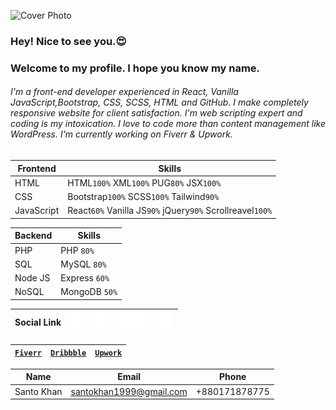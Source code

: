 ![Cover Photo](img/Santo-Khan-c.png)

### Hey! Nice to see you.😍

### Welcome to my profile. I hope you know my name.

###### I'm a front-end developer experienced in React, Vanilla JavaScript,Bootstrap, CSS, SCSS, HTML and GitHub. I make completely responsive website for client satisfaction. I'm web scripting expert and coding is my intoxication. I love to code more than content management like WordPress. I'm currently working on Fiverr & Upwork.

<!-- ### Development Skills:

- HTML or JSX or PUG `100%`
- CSS
  - Bootstrap `100%`
  - SCSS `100%`
  - Tailwind `90%`
- JavaScript
  - React `60%`
  - Vanilla JS `90%`
  - jQuery `90%`
  - Scrollreavel `100%`

### Design Skills:

- Adobe
  - Illustrator `100%`
  - Photoshop `90%`
  - After Effect `80%`
  - XD `100%`
- Figma `100%` -->

| Frontend   | Skills                                                    |
| ---------- | --------------------------------------------------------- |
| HTML       | HTML`100%` XML`100%` PUG`80%` JSX`100%`                   |
| CSS        | Bootstrap`100%` SCSS`100%` Tailwind`90%`                  |
| JavaScript | React`60%` Vanilla JS`90%` jQuery`90%` Scrollreavel`100%` |

| Backend | Skills        |
| ------- | ------------- |
| PHP     | PHP `80%`     |
| SQL     | MySQL `80%`   |
| Node JS | Express `60%` |
| NoSQL   | MongoDB `50%` |

| Social Link | [![Facebook](img/facebook.svg)](https://facebook.com/SantoKhan1999) | [![Instagram](img/instagram.svg)](https://www.linkedin.com/in/santokhan1999) | [![Twitter](img/twitter.svg)](https://twitter.com/santokhan_) | [![LinkedIn](img/linkedin.svg)](https://facebook.com/santokhan) |
| ----------- | ------------------------------------------------------------------- | ---------------------------------------------------------------------------- | ------------------------------------------------------------- | --------------------------------------------------------------- |

| [`Fiverr`](https://fiverr.com/santokhan494) | [`Dribbble`](https://dribbble.com/santokhan) | [`Upwork`](https://www.upwork.com/freelancers/~013de8e004b41e7e82) |
| ------------------------------------------- | -------------------------------------------- | ------------------------------------------------------------------ |

| Name       | Email                   | Phone         |
| ---------- | ----------------------- | ------------- |
| Santo Khan | santokhan1999@gmail.com | +880171878775 |

<!--
**santokhan/santokhan** is a ✨ _special_ ✨ repository because its `README.md` (this file) appears on your GitHub profile.

Here are some ideas to get you started:

- 🔭 I’m currently working on ...
- 🌱 I’m currently learning ...
- 👯 I’m looking to collaborate on ...
- 🤔 I’m looking for help with ...
- 💬 Ask me about ...
- 📫 How to reach me: ...
- 😄 Pronouns: ...
- ⚡ Fun fact: ...
-->
